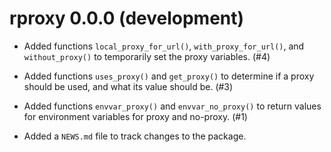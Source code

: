 # rproxy 0.0.0 (development)

* Added functions `local_proxy_for_url()`, `with_proxy_for_url()`, and `without_proxy()` to temporarily set the proxy variables. (#4)

* Added functions `uses_proxy()` and `get_proxy()` to determine if a proxy should be used, and what its value should be. (#3)

* Added functions `envvar_proxy()` and `envvar_no_proxy()` to return values for environment variables for proxy and no-proxy. (#1)

* Added a `NEWS.md` file to track changes to the package.
